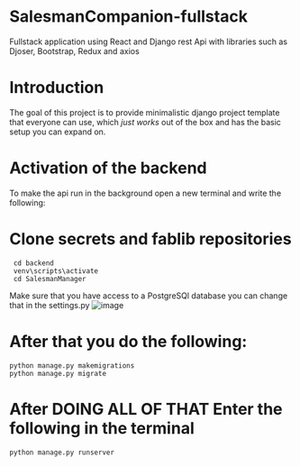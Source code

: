 # SalesmanCompanion-fullstack
Fullstack application using React and Django rest Api with libraries such as Djoser, Bootstrap, Redux and axios

# Introduction

The goal of this project is to provide minimalistic django project template that everyone can use, which _just works_ out of the box and has the basic setup you can expand on. 

# Activation of the backend
To make the api run in the background open a new terminal and write the following:
 # Clone secrets and fablib repositories
     cd backend
     venv\scripts\activate
     cd SalesmanManager

 
 
Make sure that you have access to a PostgreSQl database you can change that in the settings.py 
 ![image](https://user-images.githubusercontent.com/57250365/197004561-635f5daa-8ce8-4837-b06d-69948eb6dc8b.png)
# After that you do the following:
    python manage.py makemigrations
    python manage.py migrate
 

# After DOING ALL OF THAT Enter the following in the terminal
    python manage.py runserver

